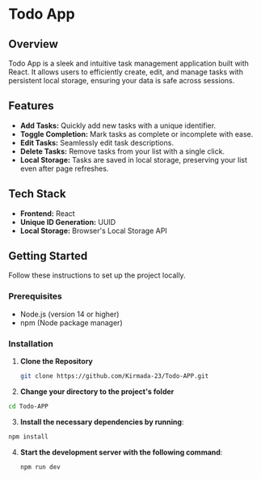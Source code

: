 # Todo App

## Overview

Todo App is a sleek and intuitive task management application built with React. It allows users to efficiently create, edit, and manage tasks with persistent local storage, ensuring your data is safe across sessions.

## Features

- **Add Tasks:** Quickly add new tasks with a unique identifier.
- **Toggle Completion:** Mark tasks as complete or incomplete with ease.
- **Edit Tasks:** Seamlessly edit task descriptions.
- **Delete Tasks:** Remove tasks from your list with a single click.
- **Local Storage:** Tasks are saved in local storage, preserving your list even after page refreshes.

## Tech Stack

- **Frontend:** React
- **Unique ID Generation:** UUID
- **Local Storage:** Browser's Local Storage API

## Getting Started

Follow these instructions to set up the project locally.

### Prerequisites

- Node.js (version 14 or higher)
- npm (Node package manager)

### Installation

1. **Clone the Repository**

   ```bash
   git clone https://github.com/Kirmada-23/Todo-APP.git

2. **Change your directory to the project's folder**
  ```bash
  cd Todo-APP
  ```
3. **Install the necessary dependencies by running**:
  ```bash
  npm install
  ```
4. **Start the development server with the following command**:
   ```bash
   npm run dev
   ```



